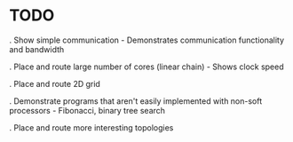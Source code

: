 # TODO

. Show simple communication
    - Demonstrates communication functionality and bandwidth

. Place and route large number of cores (linear chain)
    - Shows clock speed 

. Place and route 2D grid

. Demonstrate programs that aren't easily implemented with non-soft processors
    - Fibonacci, binary tree search

. Place and route more interesting topologies
